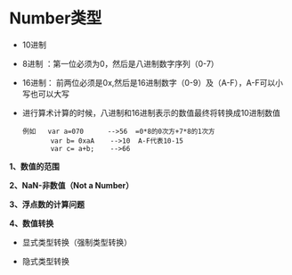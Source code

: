 Number类型
========

* 10进制

* 8进制 ：第一位必须为0，然后是八进制数字序列（0-7）

* 16进制： 前两位必须是0x,然后是16进制数字（0-9）及（A-F），A-F可以小写也可以大写

* 进行算术计算的时候，八进制和16进制表示的数值最终将转换成10进制数值 

      例如   var a=070      -->56  =0*8的0次方+7*8的1次方
             var b= 0xaA    -->10  A-F代表10-15
             var c= a+b;    -->66
             
**1、数值的范围**
 
 
 
**2、NaN-非数值（Not a Number）**
 
 
**3、浮点数的计算问题**
 
 
**4、数值转换**
 
   * 显式类型转换（强制类型转换）
   
   
   
   
   * 隐式类型转换
   
   

